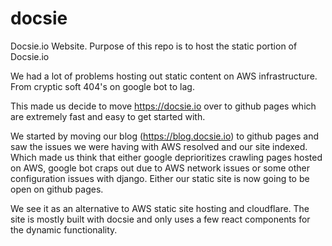 # docsie
Docsie.io Website. Purpose of this repo is to host the static portion of Docsie.io

We had a lot of problems hosting out static content on AWS infrastructure. From cryptic soft 404's on google bot to lag. 

This made us decide to move https://docsie.io over to github pages which are extremely fast and easy to get started with.

We started by moving our blog (https://blog.docsie.io) to github pages and saw the issues we were having with AWS resolved and our
site indexed. Which made us think that either google deprioritizes crawling pages hosted on AWS, google bot craps out due to AWS
network issues or some other configuration issues with django. Either our static site is now going to be open on github pages.

We see it as an alternative to AWS static site hosting and cloudflare. The site is mostly built with docsie and only uses a few
react components for the dynamic functionality.
